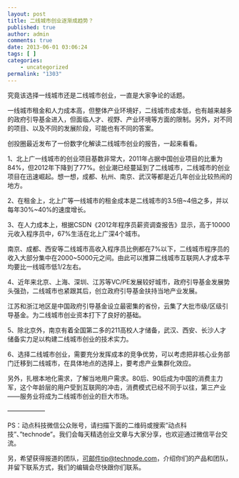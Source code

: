 ```yaml
---
layout: post
title: 二线城市创业逐渐成趋势？
published: true
author: admin
comments: true
date: 2013-06-01 03:06:24
tags: [ ]
categories:
    - uncategorized
permalink: "1303"
---
```

究竟该选择一线城市还是二线城市创业，一直是大家争论的话题。

一线城市租金和人力成本高，但整体产业环境好，二线城市成本低，也有越来越多的政府引导基金进入，但面临人才、视野、产业环境等方面的限制。另外，对不同的项目、以及不同的发展阶段，可能也有不同的答案。

创投圈最近发布了一份数字化解读二线城市创业的报告，一起来看看。

1、北上广一线城市的创业项目基数非常大，2011年占据中国创业项目的比重为84%，但2012年下降到了77%。创业潮已经蔓延到了二线城市，二线城市的创业项目在迅速崛起。想一想，成都、杭州、南京、武汉等都是近几年创业比较热闹的地方。

2、在租金上，北上广等一线城市的租金成本是二线城市的3.5倍~4倍之多，并以每年30%~40%的速度增长。

3、在人力成本上，根据CSDN《2012年程序员薪资调查报告》显示，高于10000元收入程序员中，67%生活在北上广深4个城市。

南京、成都、西安等二线城市高收入程序员比例都在7%以下，二线城市程序员的收入大部分集中在2000~5000元之间。由此可以推算二线城市互联网人才成本平均要比一线城市低1/2左右。

4、近年来北京、上海、深圳、江苏等VC/PE发展较好城市，政府引导基金发展势头强劲，二线城市也紧跟其后，创立政府引导基金扶持当地产业发展。

江苏和浙江地区是中国政府引导基金设立最密集的省份，云集了大批市级/区级引导基金。为二线城市创业资本打下了良好的基础。
  
5、除北京外，南京有着全国第二多的211高校人才储备，武汉、西安、长沙人才储备实力足以构建二线城市创业的技术实力。

6、选择二线城市创业，需要充分发挥成本的竞争优势，可以考虑把非核心业务部门迁移到二线城市，在具体地点的选择上，要考虑产业集群化效应。

另外，扎根本地化需求，了解当地用户需求。80后、90后成为中国的消费主力军，这个年龄层的用户受到互联网的冲击，消费模式已经不同于以往，第三产业——服务业将成为二线城市创业的巨大市场。

——————

PS：动点科技微信公众账号，请扫描下面的二维码或搜索&#8221;动点科技&#8221;、&#8221;technode”。我们会每天精选创业文章与大家分享，也欢迎通过微信平台交流。

另，希望获得报道的团队，可邮件tip@technode.com，介绍你们的产品和团队，并留下联系方式，我们的编辑会尽快跟你们联系。

&nbsp;